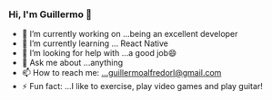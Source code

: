 ### Hi, I'm Guillermo 👋

- 🔭 I’m currently working on ...being an excellent developer
- 🌱 I’m currently learning ... React Native
- 🤔 I’m looking for help with ...a good job😄
- 💬 Ask me about ...anything
- 📫 How to reach me: ...guillermoalfredorl@gmail.com
- ⚡ Fun fact: ...I like to exercise, play video games and play guitar!

